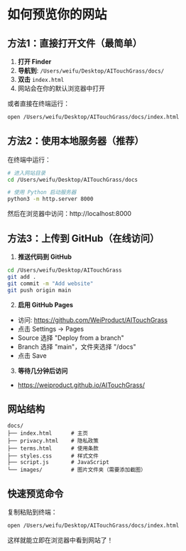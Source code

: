 # 如何预览你的网站

## 方法1：直接打开文件（最简单）

1. **打开 Finder**
2. **导航到**: `/Users/weifu/Desktop/AITouchGrass/docs/`
3. **双击** `index.html`
4. 网站会在你的默认浏览器中打开

或者直接在终端运行：
```bash
open /Users/weifu/Desktop/AITouchGrass/docs/index.html
```

## 方法2：使用本地服务器（推荐）

在终端中运行：
```bash
# 进入网站目录
cd /Users/weifu/Desktop/AITouchGrass/docs

# 使用 Python 启动服务器
python3 -m http.server 8000
```

然后在浏览器中访问：http://localhost:8000

## 方法3：上传到 GitHub（在线访问）

1. **推送代码到 GitHub**
```bash
cd /Users/weifu/Desktop/AITouchGrass
git add .
git commit -m "Add website"
git push origin main
```

2. **启用 GitHub Pages**
- 访问: https://github.com/WeiProduct/AITouchGrass
- 点击 Settings → Pages
- Source 选择 "Deploy from a branch"
- Branch 选择 "main"，文件夹选择 "/docs"
- 点击 Save

3. **等待几分钟后访问**
- https://weiproduct.github.io/AITouchGrass/

## 网站结构

```
docs/
├── index.html      # 主页
├── privacy.html    # 隐私政策
├── terms.html      # 使用条款
├── styles.css      # 样式文件
├── script.js       # JavaScript
└── images/         # 图片文件夹（需要添加截图）
```

## 快速预览命令

复制粘贴到终端：
```bash
open /Users/weifu/Desktop/AITouchGrass/docs/index.html
```

这样就能立即在浏览器中看到网站了！